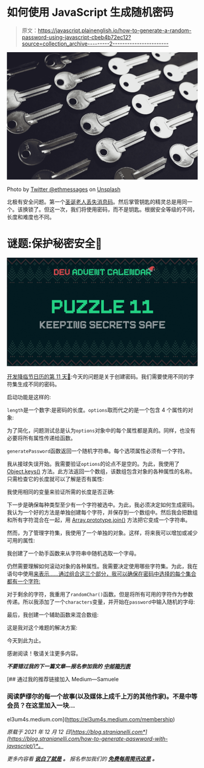 # 如何使用 JavaScript 生成随机密码

> 原文：<https://javascript.plainenglish.io/how-to-generate-a-random-password-using-javascript-cbeb4b72ec12?source=collection_archive---------2----------------------->

![](img/736a17e93fd98a94c24ca467a5ffd7f6.png)

Photo by [Twitter @ethmessages](https://unsplash.com/@moneyphotos?utm_source=unsplash&utm_medium=referral&utm_content=creditCopyText) on [Unsplash](https://unsplash.com/@moneyphotos?utm_source=unsplash&utm_medium=referral&utm_content=creditCopyText)

北极有安全问题。第一个[圣诞老人丢失消息码](https://el3um4s.medium.com/how-to-convert-from-binary-to-text-in-javascript-and-viceversa-b617d9044436)。然后掌管钥匙的精灵总是用同一个。该换锁了。但这一次，我们将使用密码，而不是钥匙。根据安全等级的不同，长度和难度也不同。

# 谜题:保护秘密安全🔑

![](img/9bf0b78e876f1506a26f8382f7abdfea.png)

[开发降临节日历的第 11 天🎅](https://github.com/devadvent/puzzle-11):今天的问题是关于创建密码。我们需要使用不同的字符集生成不同的密码。

启动功能是这样的:

`length`是一个数字:是密码的长度。`options`取而代之的是一个包含 4 个属性的对象:

为了简化，问题测试总是认为`options`对象中的每个属性都是真的。同样，也没有必要将所有属性传递给函数。

`generatePassword`函数返回一个随机字符串。每个选项属性必须有一个字符。

我从接球失误开始。我需要验证`options`的论点不是空的。为此，我使用了 [Object.keys()](https://developer.mozilla.org/en-US/docs/Web/JavaScript/Reference/Global_Objects/Object/keys) 方法。此方法返回一个数组，该数组包含对象的各种属性的名称。只需检查它的长度就可以了解是否有属性:

我使用相同的变量来验证所需的长度是否正确:

下一步是确保每种类型至少有一个字符被选中。为此，我必须决定如何生成密码。我认为一个好的方法是单独创建每个字符，并保存到一个数组中。然后我会把数组和所有字符混合在一起，用 [Array.prototype.join()](https://developer.mozilla.org/en-US/docs/Web/JavaScript/Reference/Global_Objects/Array/join) 方法把它变成一个字符串。

然而，为了管理字符集，我使用了一个单独的对象。这样，将来我可以增加或减少可用的属性:

我创建了一个助手函数来从字符串中随机选取一个字母。

仍然需要理解如何滚动对象的各种属性。我需要决定使用哪些字符集。为此，我在语句中使用[来表示……通过组合这三个部分，我可以确保在密码中选择的每个集合都有一个字符:](https://developer.mozilla.org/en-US/docs/Web/JavaScript/Reference/Statements/for...in)

对于剩余的字符，我重用了`randomChar()`函数。但是将所有可用的字符作为参数传递。所以我添加了一个`characters`变量，并开始在`password`中输入随机的字母:

最后，我创建一个辅助函数来混合数组:

这是我对这个难题的解决方案:

今天到此为止。

感谢阅读！敬请关注更多内容。

***不要错过我的下一篇文章—报名参加我的*** [***中邮箱列表***](https://medium.com/subscribe/@el3um4s)

[](https://el3um4s.medium.com/membership) [## 通过我的推荐链接加入 Medium—Samuele

### 阅读萨缪尔的每一个故事(以及媒体上成千上万的其他作家)。不是中等会员？在这里加入一块…

el3um4s.medium.com](https://el3um4s.medium.com/membership) 

*原载于 2021 年 12 月 12 日*[*https://blog.stranianelli.com*](https://blog.stranianelli.com/how-to-generate-paswword-with-javascript/)*。*

*更多内容看* [***说白了就是***](http://plainenglish.io/) ***。*** *报名参加我们的* [***免费每周简讯这里***](http://newsletter.plainenglish.io/) ***。***